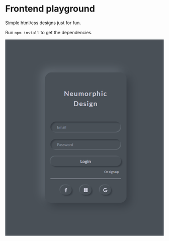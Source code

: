# Frontend playground

Simple html/css designs just for fun.

Run `npm install` to get the dependencies.

![alt text](./neumorphic_login/Result.png "Login")
